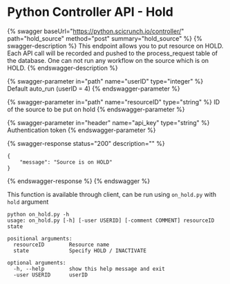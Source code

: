 # Python Controller API - Hold

{% swagger baseUrl="https://python.scicrunch.io/controller/" path="hold_source" method="post" summary="hold_source" %}
{% swagger-description %}
This endpoint allows you to put resource on HOLD. Each API call will be recorded and pushed to the process_request table of the database. One can not run any workflow on the source which is on HOLD.
{% endswagger-description %}

{% swagger-parameter in="path" name="userID" type="integer" %}
Default auto_run (userID = 4)
{% endswagger-parameter %}

{% swagger-parameter in="path" name="resourceID" type="string" %}
ID of the source to be put on hold
{% endswagger-parameter %}

{% swagger-parameter in="header" name="api_key" type="string" %}
Authentication token 
{% endswagger-parameter %}

{% swagger-response status="200" description="" %}
```
{
    "message": "Source is on HOLD"
}
```
{% endswagger-response %}
{% endswagger %}

This function is available through client, can be run using `on_hold.py` with `hold` argument

```
python on_hold.py -h
usage: on_hold.py [-h] [-user USERID] [-comment COMMENT] resourceID state

positional arguments:
  resourceID        Resource name
  state             Specify HOLD / INACTIVATE

optional arguments:
  -h, --help        show this help message and exit
  -user USERID      userID

```
